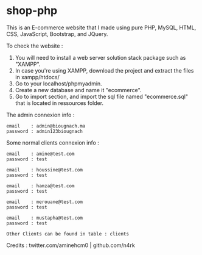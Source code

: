 # shop-php
This is an E-commerce website that I made using pure PHP, MySQL, HTML, CSS, JavaScript, Bootstrap, and JQuery.

To check the website :
1) You will need to install a web server solution stack package such as "XAMPP".
2) In case you're using XAMPP, download the project and extract the files in xampp/htdocs/
3) Go to your localhost/phpmyadmin.
4) Create a new database and name it "ecommerce".
5) Go to import section, and import the sql file named "ecommerce.sql" that is located in ressources folder.

The admin connexion info :

	email    : admin@biougnach.ma
	password : admin123biougnach

Some normal clients connexion info :

	email    : amine@test.com
	password : test

	email    : houssine@test.com
	password : test

	email    : hamza@test.com
	password : test

	email    : merouane@test.com
	password : test

	email    : mustapha@test.com
	password : test

	Other Clients can be found in table : clients


Credits : twitter.com/aminehcm0 	| 	github.com/n4rk
